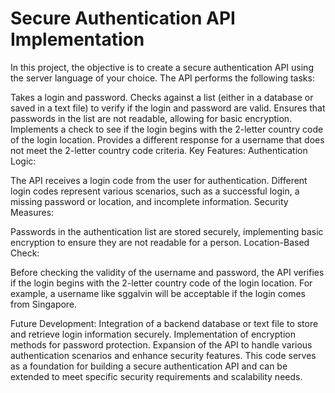 # Secure Authentication API Implementation
In this project, the objective is to create a secure authentication API using the server language of your choice. The API performs the following tasks:

Takes a login and password.
Checks against a list (either in a database or saved in a text file) to verify if the login and password are valid.
Ensures that passwords in the list are not readable, allowing for basic encryption.
Implements a check to see if the login begins with the 2-letter country code of the login location.
Provides a different response for a username that does not meet the 2-letter country code criteria.
Key Features:
Authentication Logic:

The API receives a login code from the user for authentication.
Different login codes represent various scenarios, such as a successful login, a missing password or location, and incomplete information.
Security Measures:

Passwords in the authentication list are stored securely, implementing basic encryption to ensure they are not readable for a person.
Location-Based Check:

Before checking the validity of the username and password, the API verifies if the login begins with the 2-letter country code of the login location.
For example, a username like sggalvin will be acceptable if the login comes from Singapore.

Future Development:
Integration of a backend database or text file to store and retrieve login information securely.
Implementation of encryption methods for password protection.
Expansion of the API to handle various authentication scenarios and enhance security features.
This code serves as a foundation for building a secure authentication API and can be extended to meet specific security requirements and scalability needs.

